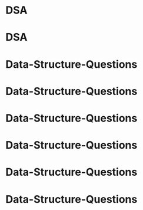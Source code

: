 # DSA
# DSA
# Data-Structure-Questions
# Data-Structure-Questions
# Data-Structure-Questions
# Data-Structure-Questions
# Data-Structure-Questions
# Data-Structure-Questions
